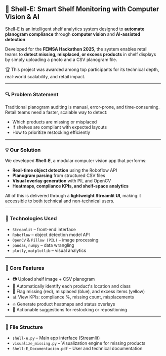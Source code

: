 ## 🧠 Shell-E: Smart Shelf Monitoring with Computer Vision & AI

Shell-E is an intelligent shelf analytics system designed to **automate planogram compliance** through **computer vision** and **AI-assisted detection**.

Developed for the **FEMSA Hackathon 2025**, the system enables retail teams to **detect missing, misplaced, or excess products** in shelf displays by simply uploading a photo and a CSV planogram file.

🏆 This project was awarded among top participants for its technical depth, real-world scalability, and retail impact.

---

### 🔍 Problem Statement

Traditional planogram auditing is manual, error-prone, and time-consuming. Retail teams need a faster, scalable way to detect:

- Which products are missing or misplaced
- If shelves are compliant with expected layouts
- How to prioritize restocking efficiently

---

### 💡 Our Solution

We developed **Shell-E**, a modular computer vision app that performs:

- **Real-time object detection** using the Roboflow API
- **Planogram parsing** from structured CSV files
- **Visual overlay generation** with PIL and OpenCV
- **Heatmaps, compliance KPIs, and shelf-space analytics**

All of this is delivered through a **lightweight Streamlit UI**, making it accessible to both technical and non-technical users.

---

### 🧠 Technologies Used

- `Streamlit` – front-end interface
- `Roboflow` – object detection model API
- `OpenCV` & `Pillow (PIL)` – image processing
- `pandas`, `numpy` – data wrangling
- `plotly`, `matplotlib` – visual analytics

---

### 🔬 Core Features

- 📷 Upload shelf image + CSV planogram  
- 🔎 Automatically identify each product's location and class  
- 🚦 Flag missing (red), misplaced (blue), and excess items (yellow)  
- 📊 View KPIs: compliance %, missing count, misplacements  
- 🔥 Generate product heatmaps and status overlays  
- 💬 Actionable suggestions for restocking or repositioning

---

### 📂 File Structure

- `shell-e.py` – Main app interface (Streamlit)
- `visualize_missing.py` – Visualization engine for missing products
- `Shell-E_Documentacion.pdf` – User and technical documentation


